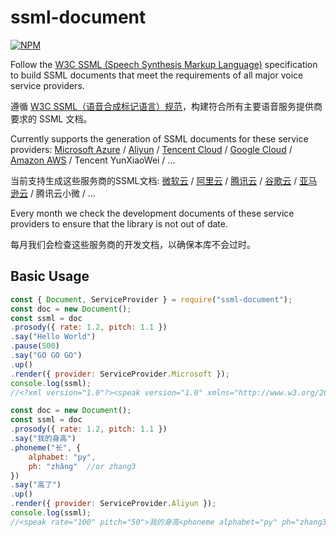 # ssml-document
[![NPM](https://nodei.co/npm/ssml-document.png)](https://nodei.co/npm/ssml-document/)

Follow the [W3C SSML (Speech Synthesis Markup Language)](https://www.w3.org/TR/speech-synthesis/) specification to build SSML documents that meet the requirements of all major voice service providers.

遵循 [W3C SSML（语音合成标记语言）规范](https://www.w3.org/TR/speech-synthesis/)，构建符合所有主要语音服务提供商要求的 SSML 文档。

Currently supports the generation of SSML documents for these service providers: 
[Microsoft Azure](https://docs.microsoft.com/en-us/azure/cognitive-services/speech-service/speech-synthesis-markup) / [Aliyun](https://help.aliyun.com/document_detail/101645.html) / [Tencent Cloud](https://cloud.tencent.com/document/product/1073/49575) / [Google Cloud](https://cloud.google.com/text-to-speech/docs/ssml) / [Amazon AWS](https://docs.aws.amazon.com/polly/latest/dg/supportedtags.html) / Tencent YunXiaoWei / ...

当前支持生成这些服务商的SSML文档: 
[微软云](https://docs.microsoft.com/en-us/azure/cognitive-services/speech-service/speech-synthesis-markup) / [阿里云](https://help.aliyun.com/document_detail/101645.html) / [腾讯云](https://cloud.tencent.com/document/product/1073/49575) / [谷歌云](https://cloud.google.com/text-to-speech/docs/ssml) / [亚马逊云](https://docs.aws.amazon.com/polly/latest/dg/supportedtags.html) / 腾讯云小微 / ...

Every month we check the development documents of these service providers to ensure that the library is not out of date.

每月我们会检查这些服务商的开发文档，以确保本库不会过时。

## Basic Usage

```javascript
const { Document, ServiceProvider } = require("ssml-document");
const doc = new Document();
const ssml = doc
.prosody({ rate: 1.2, pitch: 1.1 })
.say("Hello World")
.pause(500)
.say("GO GO GO")
.up()
.render({ provider: ServiceProvider.Microsoft });
console.log(ssml);
//<?xml version="1.0"?><speak version="1.0" xmlns="http://www.w3.org/2001/10/synthesis" xmlns:mstts="https://www.w3.org/2001/mstts"><prosody pitch="110%" rate="120%">Hello World<break time="500ms"/>GO GO GO</prosody></speak>
```

```javascript
const doc = new Document();
const ssml = doc
.prosody({ rate: 1.2, pitch: 1.1 })
.say("我的身高")
.phoneme("长", {
    alphabet: "py",
    ph: "zhǎng"  //or zhang3
})
.say("高了")
.up()
.render({ provider: ServiceProvider.Aliyun });
console.log(ssml);
//<speak rate="100" pitch="50">我的身高<phoneme alphabet="py" ph="zhang3">长</phoneme>高了</speak>
```